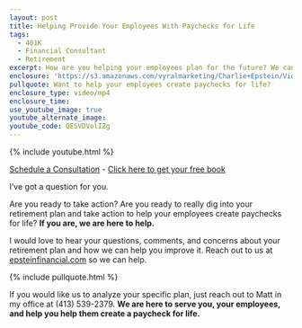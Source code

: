 ```yaml
---
layout: post
title: Helping Provide Your Employees With Paychecks for Life
tags:
  - 401K
  - Financial Consultant
  - Retirement
excerpt: How are you helping your employees plan for the future? We can help you answer this question.
enclosure: 'https://s3.amazonaws.com/vyralmarketing/Charlie+Epstein/Videos/2017+Videos/Helping+Provide+Your+Employees+With+Paychecks+for+Life+-+The+401K+Coach.mp4'
pullquote: Want to help your employees create paychecks for life?
enclosure_type: video/mp4
enclosure_time:
use_youtube_image: true
youtube_alternate_image:
youtube_code: QESVDVolIZg
---
```



{% include youtube.html %}

[Schedule a Consultation](https://secure.scheduleonce.com/Consultation-EpsteinFinancial) - [Click here to get your free book](https://www.epsteinfinancial.com/free-book-offer.html)

I’ve got a question for you.&nbsp;

Are you ready to take action? Are you ready to really dig into your retirement plan and take action to help your employees create paychecks for life? **If you are, we are here to help.**

I would love to hear your questions, comments, and concerns about your retirement plan and how we can help you improve it. Reach out to us at [epsteinfinancial.com](https://www.epsteinfinancial.com/) so we can help.&nbsp;

{% include pullquote.html %}

If you would like us to analyze your specific plan, just reach out to Matt in my office at (413) 539-2379. **We are here to serve you, your employees, and help you help them create a paycheck for life.**